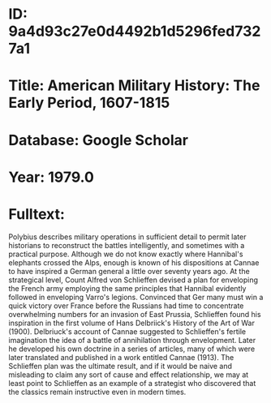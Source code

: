 # ID: 9a4d93c27e0d4492b1d5296fed7327a1
# Title: American Military History: The Early Period, 1607-1815
# Database: Google Scholar
# Year: 1979.0
# Fulltext:
Polybius describes military operations in sufficient detail to permit later historians to reconstruct the battles intelligently, and sometimes with a practical purpose.
Although we do not know exactly where Hannibal's elephants crossed the Alps, enough is known of his dispositions at Cannae to have inspired a German general a little over seventy years ago.
At the strategical level, Count Alfred von Schlieffen devised a plan for enveloping the French army employing the same principles that Hannibal evidently followed in enveloping Varro's legions.
Convinced that Ger many must win a quick victory over France before the Russians had time to concentrate overwhelming numbers for an invasion of East Prussia, Schlieffen found his inspiration in the first volume of Hans Delbriick's History of the Art of War (1900).
Delbriuck's account of Cannae suggested to Schlieffen's fertile imagination the idea of a battle of annihilation through envelopment.
Later he developed his own doctrine in a series of articles, many of which were later translated and published in a work entitled Cannae (1913).
The Schlieffen plan was the ultimate result, and if it would be naive and misleading to claim any sort of cause and effect relationship, we may at least point to Schlieffen as an example of a strategist who discovered that the classics remain instructive even in modern times.